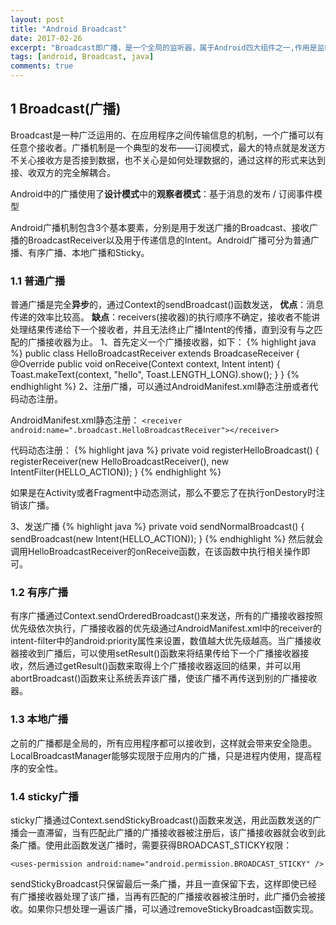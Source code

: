 ```yaml
---
layout: post
title: "Android Broadcast"
date: 2017-02-26
excerpt: "Broadcast即广播，是一个全局的监听器，属于Android四大组件之一,作用是监听 / 接收 应用 App 发出的广播消息，并做出相应的响应"
tags: [android, Broadcast, java]
comments: true
---
```


## 1 Broadcast(广播) ##
Broadcast是一种广泛运用的、在应用程序之间传输信息的机制，一个广播可以有任意个接收者。广播机制是一个典型的发布——订阅模式，最大的特点就是发送方不关心接收方是否接到数据，也不关心是如何处理数据的，通过这样的形式来达到接、收双方的完全解耦合。

Android中的广播使用了**设计模式**中的**观察者模式**：基于消息的发布 / 订阅事件模型

Android广播机制包含3个基本要素，分别是用于发送广播的Broadcast、接收广播的BroadcastReceiver以及用于传递信息的Intent。Android广播可分为普通广播、有序广播、本地广播和Sticky。

### 1.1 普通广播 ###
  普通广播是完全**异步**的，通过Context的sendBroadcast()函数发送，
**优点**：消息传递的效率比较高。
**缺点**：receivers(接收器)的执行顺序不确定，接收者不能讲处理结果传递给下一个接收者，并且无法终止广播Intent的传播，直到没有与之匹配的广播接收器为止。
1、首先定义一个广播接收器，如下：
{% highlight java %}
public class HelloBroadcastReceiver extends BroadcaseReceiver {
	@Override
	public void onReceive(Context context, Intent intent) {
		Toast.makeText(context, "hello", Toast.LENGTH_LONG).show();
	}
}
{% endhighlight %}
2、注册广播，可以通过AndroidManifest.xml静态注册或者代码动态注册。

AndroidManifest.xml静态注册：
`<receiver android:name=".broadcast.HelloBroadcastReceiver"></receiver>`

代码动态注册：
{% highlight java %}
private void registerHelloBroadcast() {
	registerReceiver(new HelloBroadcastReceiver(), new IntentFilter(HELLO_ACTION));
}
{% endhighlight %}

如果是在Activity或者Fragment中动态测试，那么不要忘了在执行onDestory时注销该广播。

3、发送广播
{% highlight java %}
private void sendNormalBroadcast() {
	sendBroadcast(new Intent(HELLO_ACTION));
}
{% endhighlight %}
然后就会调用HelloBroadcastReceiver的onReceive函数，在该函数中执行相关操作即可。

### 1.2 有序广播 ###
有序广播通过Context.sendOrderedBroadcast()来发送，所有的广播接收器按照优先级依次执行，广播接收器的优先级通过AndroidManifest.xml中的receiver的intent-filter中的android:priority属性来设置，数值越大优先级越高。当广播接收器接收到广播后，可以使用setResult()函数来将结果传给下一个广播接收器接收，然后通过getResult()函数来取得上个广播接收器返回的结果，并可以用abortBroadcast()函数来让系统丢弃该广播，使该广播不再传送到别的广播接收器。

### 1.3 本地广播 ###
之前的广播都是全局的，所有应用程序都可以接收到，这样就会带来安全隐患。
LocalBroadcastManager能够实现限于应用内的广播，只是进程内使用，提高程序的安全性。

### 1.4 sticky广播 ###
sticky广播通过Context.sendStickyBroadcast()函数来发送，用此函数发送的广播会一直滞留，当有匹配此广播的广播接收器被注册后，该广播接收器就会收到此条广播。使用此函数发送广播时，需要获得BROADCAST_STICKY权限：

`<uses-permission android:name="android.permission.BROADCAST_STICKY" />`

sendStickyBroadcast只保留最后一条广播，并且一直保留下去，这样即使已经有广播接收器处理了该广播，当再有匹配的广播接收器被注册时，此广播仍会被接收。如果你只想处理一遍该广播，可以通过removeStickyBroadcast函数实现。